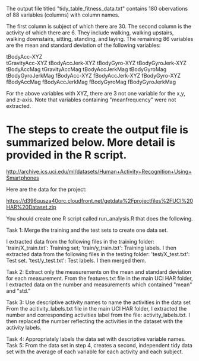 The output file titled "tidy_table_fitness_data.txt" contains 180 obervations of 88  variables (columns) with column names.

The first column is subject of which there are 30.
The second column is the activity of which there are 6. They include walking, walking upstairs, walking downstairs, sitting, standing, and laying. 
The remaining 86 variables are the mean and standard deviation of the following variables:

tBodyAcc-XYZ  
tGravityAcc-XYZ
tBodyAccJerk-XYZ
tBodyGyro-XYZ
tBodyGyroJerk-XYZ
tBodyAccMag
tGravityAccMag
tBodyAccJerkMag
tBodyGyroMag
tBodyGyroJerkMag
fBodyAcc-XYZ
fBodyAccJerk-XYZ
fBodyGyro-XYZ
fBodyAccMag
fBodyAccJerkMag
fBodyGyroMag
fBodyGyroJerkMag

For the above variables with XYZ, there are 3 not one variable for the x,y, and z-axis.
Note that variables containing "meanfrequency" were not extracted.

The steps to create the output file is summarized below. More detail is provided in the R script.
=============

http://archive.ics.uci.edu/ml/datasets/Human+Activity+Recognition+Using+Smartphones

Here are the data for the project:

https://d396qusza40orc.cloudfront.net/getdata%2Fprojectfiles%2FUCI%20HAR%20Dataset.zip

You should create one R script called run_analysis.R that does the following.

Task 1: Merge the training and the test sets to create one data set.

I extracted data from the following files in the training folder: 
'train/X_train.txt': Training set; 
'train/y_train.txt': Training labels.
I then extracted data from the following files in the testing folder: 
'test/X_test.txt': Test set.
'test/y_test.txt': Test labels.
I then merged them.

Task 2: Extract only the measurements on the mean and standard deviation for each measurement.
From the features.txt file in the main UCI HAR folder, I extracted data on the number and measurements which contained "mean" and "std."

Task 3: Use descriptive activity names to name the activities in the data set
From the acitivity_labels.txt file in the main UCI HAR folder, I extracted the number and corresponding activities label from the file: activity_labels.txt.
I then replaced the number reflecting the activities in the dataset with the activity labels.

Task 4: Appropriately labels the data set with descriptive variable names.
Task 5: From the data set in step 4, creates a second, independent tidy data set with the average of each variable for each activity and each subject.

